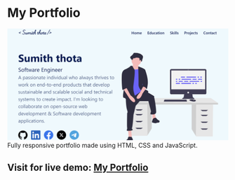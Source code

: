 # My Portfolio

![alt text](assets/demo.png)
Fully responsive portfolio made using HTML, CSS and JavaScript.
## Visit for live demo: <a href="" target="_blank">My Portfolio</a>
